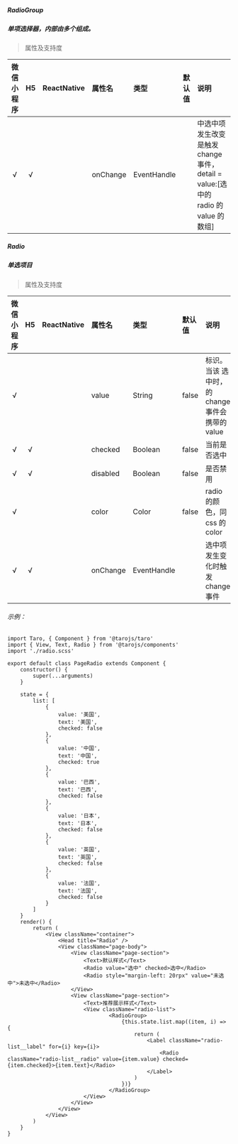
##### RadioGroup
##### 单项选择器，内部由多个<radio/>组成。
> 属性及支持度

| 微信小程序 | H5 | ReactNative| 属性名 | 类型 | 默认值 | 说明 |
| :-: | :-: | :-: | :- | :- | :- | :- |
| √ | √ |  | onChange | EventHandle |  | <radioGroup/>中选中项发生改变是触发 change 事件，detail = value:[选中的 radio 的 value 的数组] |


##### Radio
##### 单选项目
> 属性及支持度

| 微信小程序 | H5 | ReactNative| 属性名 | 类型 | 默认值 | 说明 |
| :-: | :-: | :-: | :- | :- | :- | :- |
| √ |   |  | value      | String      | false  | <Radio/> 标识。当该<Radio/> 选中时，<radioGroup/> 的 change 事件会携带<Radio/>的 value |
| √ | √ |  | checked    | Boolean     | false  | 当前是否选中    |
| √ | √ |  | disabled   | Boolean     | false  | 是否禁用        |
| √ |   |  | color      | Color       | false  | radio 的颜色，同 css 的 color   |
| √ | √ |  | onChange   | EventHandle |        | 选中项发生变化时触发 change 事件   |


###### 示例：
```
import Taro, { Component } from '@tarojs/taro'
import { View, Text, Radio } from '@tarojs/components'
import './radio.scss'

export default class PageRadio extends Component {
    constructor() {
        super(...arguments)
    }

    state = {
        list: [
            {
                value: '美国',
                text: '美国',
                checked: false
            },
            {
                value: '中国',
                text: '中国',
                checked: true
            },
            {
                value: '巴西',
                text: '巴西',
                checked: false
            },
            {
                value: '日本',
                text: '日本',
                checked: false
            },
            {
                value: '英国',
                text: '英国',
                checked: false
            },
            {
                value: '法国',
                text: '法国',
                checked: false
            }
        ]
    }
    render() {
        return (
            <View className="container">
                <Head title="Radio" />
                <View className="page-body">
                    <View className="page-section">
                        <Text>默认样式</Text>
                        <Radio value="选中" checked>选中</Radio>
                        <Radio style="margin-left: 20rpx" value="未选中">未选中</Radio>
                    </View>
                    <View className="page-section">
                        <Text>推荐展示样式</Text>
                        <View className="radio-list">
                                <RadioGroup>
                                    {this.state.list.map((item, i) => {
                                        return (
                                            <Label className="radio-list__label" for={i} key={i}>
                                                <Radio className="radio-list__radio" value={item.value} checked={item.checked}>{item.text}</Radio>
                                            </Label>
                                        )
                                    })}
                                </RadioGroup>
                        </View>
                    </View>
                </View>
            </View>
        )
    }
}

```